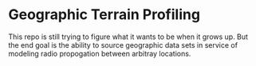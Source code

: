 # Geographic Terrain Profiling

This repo is still trying to figure what it wants to be when it grows
up. But the end goal is the ability to source geographic data sets in
service of modeling radio propogation between arbitray locations.
